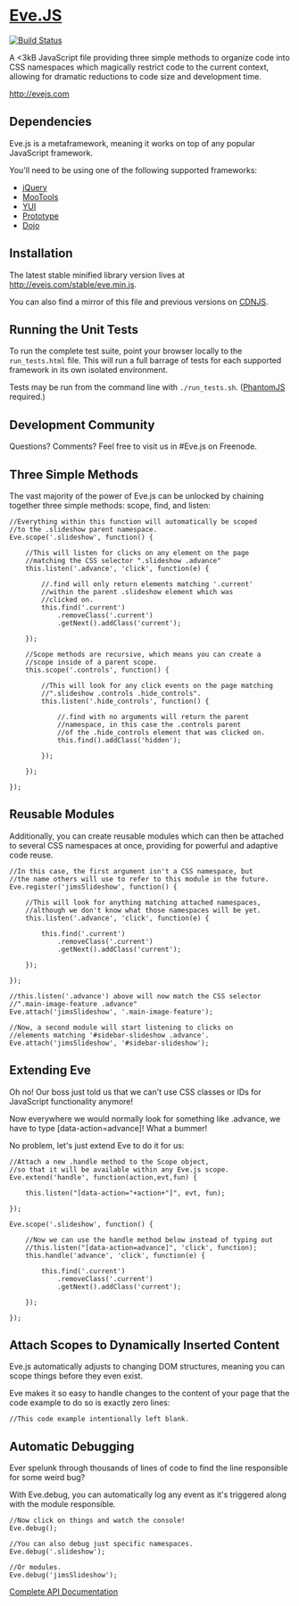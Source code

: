 # [Eve.JS](http://evejs.com)

[![Build Status](https://secure.travis-ci.org/Yuffster/Eve.js.png)](http://travis-ci.org/Yuffster/Eve.js)

A <3kB JavaScript file providing three simple methods to organize code into CSS namespaces which magically restrict code to the current context, allowing for dramatic reductions to code size and development time.

<http://evejs.com>

## Dependencies

Eve.js is a metaframework, meaning it works on top of any popular JavaScript framework.

You'll need to be using one of the following supported frameworks:

* [jQuery](http://jquery.com)
* [MooTools](http://mootools.net)
* [YUI](http://yuilibrary.com/)
* [Prototype](http://prototypejs.org/)
* [Dojo](http://dojotoolkit.org/)

## Installation

The latest stable minified library version lives at <http://evejs.com/stable/eve.min.js>.

You can also find a mirror of this file and previous versions on [CDNJS](http://cdnjs.com).

## Running the Unit Tests

To run the complete test suite, point your browser locally to the `run_tests.html` file.  This will run
a full barrage of tests for each supported framework in its own isolated environment.

Tests may be run from the command line with `./run_tests.sh`.  ([PhantomJS](http://phantomjs.org/) required.)

## Development Community

Questions?  Comments?  Feel free to visit us in #Eve.js on Freenode.

## Three Simple Methods

The vast majority of the power of Eve.js can be unlocked by chaining together three simple methods: scope, find, and listen:

	//Everything within this function will automatically be scoped
	//to the .slideshow parent namespace.
	Eve.scope('.slideshow', function() {

		//This will listen for clicks on any element on the page
		//matching the CSS selector ".slideshow .advance"
		this.listen('.advance', 'click', function(e) {

			//.find will only return elements matching '.current'
			//within the parent .slideshow element which was
			//clicked on.
			this.find('.current')
				.removeClass('.current')
				.getNext().addClass('current');

		});

		//Scope methods are recursive, which means you can create a
		//scope inside of a parent scope.
		this.scope('.controls', function() {

			//This will look for any click events on the page matching
			//".slideshow .controls .hide_controls".
			this.listen('.hide_controls', function() {

				//.find with no arguments will return the parent
				//namespace, in this case the .controls parent
				//of the .hide_controls element that was clicked on.
				this.find().addClass('hidden');

			});

		});

	});

## Reusable Modules

Additionally, you can create reusable modules which can then be attached to several CSS namespaces at once, providing for powerful and adaptive code reuse.

	//In this case, the first argument isn't a CSS namespace, but
	//the name others will use to refer to this module in the future.
	Eve.register('jimsSlideshow', function() {

		//This will look for anything matching attached namespaces,
		//although we don't know what those namespaces will be yet.
		this.listen('.advance', 'click', function(e) {

			this.find('.current')
				.removeClass('.current')
				.getNext().addClass('current');

		});

	});

	//this.listen('.advance') above will now match the CSS selector
	//".main-image-feature .advance"
	Eve.attach('jimsSlideshow', '.main-image-feature');

	//Now, a second module will start listening to clicks on
	//elements matching '#sidebar-slideshow .advance'.
	Eve.attach('jimsSlideshow', '#sidebar-slideshow');

## Extending Eve

Oh no! Our boss just told us that we can't use CSS classes or IDs for JavaScript functionality anymore!

Now everywhere we would normally look for something like .advance, we have to type [data-action=advance]! What a bummer!

No problem, let's just extend Eve to do it for us:

	//Attach a new .handle method to the Scope object,
	//so that it will be available within any Eve.js scope.
	Eve.extend('handle', function(action,evt,fun) {

		this.listen("[data-action="+action+"]", evt, fun);

	});

	Eve.scope('.slideshow', function() {

		//Now we can use the handle method below instead of typing out
		//this.listen("[data-action=advance]", 'click', function);
		this.handle('advance', 'click', function(e) {

			this.find('.current')
				.removeClass('.current')
				.getNext().addClass('current');

		});

	});

## Attach Scopes to Dynamically Inserted Content

Eve.js automatically adjusts to changing DOM structures, meaning you can scope things before they even exist.

Eve makes it so easy to handle changes to the content of your page that the code example to do so is exactly zero lines:

	//This code example intentionally left blank.

## Automatic Debugging

Ever spelunk through thousands of lines of code to find the line responsible for some weird bug?

With Eve.debug, you can automatically log any event as it's triggered along with the module responsible.

	//Now click on things and watch the console!
	Eve.debug();

	//You can also debug just specific namespaces.
	Eve.debug('.slideshow');

	//Or modules.
	Eve.debug('jimsSlideshow');

[Complete API Documentation](http://github.com/Yuffster/Eve.js/blob/master/docs/API_Documentation.md)